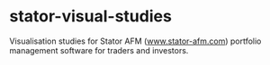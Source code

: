 # stator-visual-studies
Visualisation studies for Stator AFM (www.stator-afm.com) portfolio management software for traders and investors.
